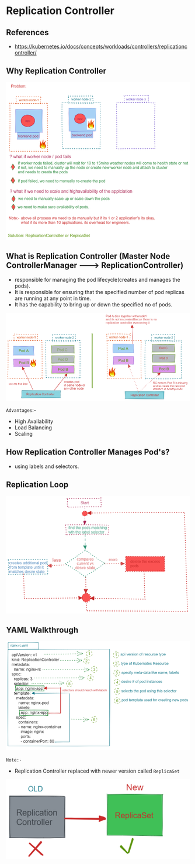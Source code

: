 # Replication Controller

## References

* <https://kubernetes.io/docs/concepts/workloads/controllers/replicationcontroller/>

## Why Replication Controller

![why_rc](../img/rc/why_rc.png)

## What is Replication Controller (Master Node ControllerManager ---> ReplicationController)

* responsible for managing the pod lifecycle(creates and manages the pods).
* It is responsible for ensuring that the specified number of pod replicas are running at any point in time.
* It has the capability to bring up or down the specified no of pods.

![rc](../img/rc/rc.png)

`Advantages`:-

* High Availability
* Load Balancing
* Scaling

## How Replication Controller Manages Pod's?

* using labels and selectors.

## Replication Loop

![replication_loop](../img/rc/replication_loop.png)

## YAML Walkthrough

![rc_yaml_walkthrough](../img/rc/rc_yaml_walkthrough.png)

`Note:-`

* Replication Controller replaced with newer version called `ReplicaSet`

![rc_note](../img/rc/rc_note.png)